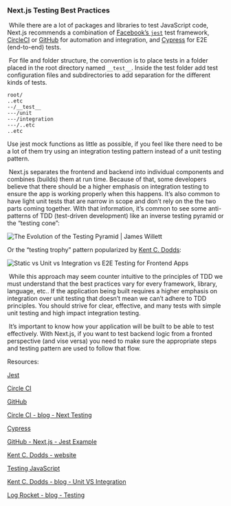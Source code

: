 ### Next.js Testing Best Practices

​	While there are a lot of packages and libraries to test JavaScript code, Next.js recommends a combination of [Facebook’s `jest`](https://jestjs.io/) test framework, [CircleCI](https://circleci.com) or [GitHub](https://github.com) for automation and integration, and [Cypress](https://www.cypress.io/) for E2E (end-to-end) tests.

​	For file and folder structure, the convention is to place tests in a folder placed in the root directory named `__test__`. Inside the test folder add test configuration files and subdirectories to add separation for the different kinds of tests.

```
root/
..etc
--/__test__
---/unit
---/integration
---/..etc
..etc
```

Use jest mock functions as little as possible, if you feel like there need to be a lot of them try using an integration testing pattern instead of a unit testing pattern.

​	Next.js separates the frontend and backend into individual components and combines (builds) them at run time. Because of that, some developers believe that there should be a higher emphasis on integration testing to ensure the app is working properly when this happens. It’s also common to have light unit tests that are narrow in scope and don’t rely on the the two parts coming together. With that information, it’s common to see some anti-patterns of TDD (test-driven development) like an inverse testing pyramid or the “testing cone”:

![The Evolution of the Testing Pyramid | James Willett](https://encrypted-tbn0.gstatic.com/images?q=tbn:ANd9GcSxDeeLWJGcG30AtLwggx00dBWQQnCj1DAHrQ&usqp=CAU)

Or the “testing trophy” pattern popularized by [Kent C. Dodds](https://kentcdodds.com/):

![Static vs Unit vs Integration vs E2E Testing for Frontend Apps](https://kentcdodds.com/static/c331ec0658e3d2927db08b6e4946e266/e3189/confidence-coefficient.png)

​	While this approach may seem counter intuitive to the principles of TDD we must understand that the best practices vary for every framework, library, language, etc.. If the application being built requires a higher emphasis on integration over unit testing that doesn’t mean we can’t adhere to TDD principles. You should strive for clear, effective, and many tests with simple unit testing and high impact integration testing. 

​	It’s important to know how your application will be built to be able to test effectively. With Next.js, if you want to test backend logic from a fronted perspective (and vise versa) you need to make sure the appropriate steps and testing pattern are used to follow that flow.





Resources: 

[Jest](https://jestjs.io/)

[Circle CI](https://circleci.com)

[GitHub](https://github.com)

[Circle CI - blog - Next Testing](https://circleci.com/blog/next-testing/)

[Cypress](https://www.cypress.io/)

[GitHub - Next.js - Jest Example](https://github.com/vercel/next.js/tree/canary/examples/with-jest)

[Kent C. Dodds - website](https://kentcdodds.com/)

[Testing JavaScript](https://testingjavascript.com/)

[Kent C. Dodds - blog - Unit VS Integration](https://kentcdodds.com/blog/unit-vs-integration-vs-e2e-tests)

[Log Rocket - blog - Testing](https://blog.logrocket.com/testing-and-error-handling-patterns-in-next-js/)

